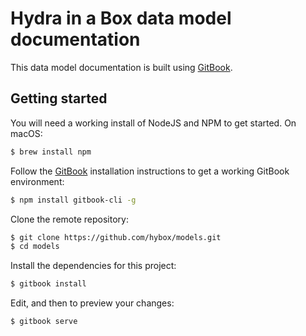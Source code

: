 # Hydra in a Box data model documentation

This data model documentation is built using [GitBook](https://toolchain.gitbook.com/).

## Getting started

You will need a working install of NodeJS and NPM to get started. On macOS:

```bash
$ brew install npm
```

Follow the [GitBook](https://toolchain.gitbook.com/setup.html) installation instructions to get a working GitBook environment:

```bash
$ npm install gitbook-cli -g
```

Clone the remote repository:

```bash
$ git clone https://github.com/hybox/models.git
$ cd models
```

Install the dependencies for this project:

```bash
$ gitbook install
```

Edit, and then to preview your changes:

```bash
$ gitbook serve
```